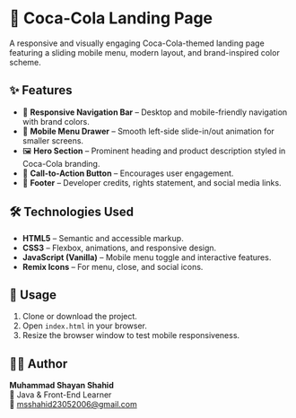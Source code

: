 # 🥤 Coca-Cola Landing Page

A responsive and visually engaging Coca-Cola-themed landing page featuring a sliding mobile menu, modern layout, and brand-inspired color scheme.

## ✨ Features
- 📱 **Responsive Navigation Bar** – Desktop and mobile-friendly navigation with brand colors.
- 🎯 **Mobile Menu Drawer** – Smooth left-side slide-in/out animation for smaller screens.
- 🖼 **Hero Section** – Prominent heading and product description styled in Coca-Cola branding.
- 🔴 **Call-to-Action Button** – Encourages user engagement.
- 📌 **Footer** – Developer credits, rights statement, and social media links.

## 🛠 Technologies Used
- **HTML5** – Semantic and accessible markup.
- **CSS3** – Flexbox, animations, and responsive design.
- **JavaScript (Vanilla)** – Mobile menu toggle and interactive features.
- **Remix Icons** – For menu, close, and social icons.


## 🚀 Usage
1. Clone or download the project.
2. Open `index.html` in your browser.
3. Resize the browser window to test mobile responsiveness.

## 👨‍💻 Author
**Muhammad Shayan Shahid**  
📍 Java & Front-End Learner  
📧 msshahid23052006@gmail.com  


